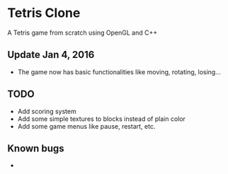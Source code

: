 # Tetris Clone

A Tetris game from scratch using OpenGL and C++

## Update Jan 4, 2016
- The game now has basic functionalities like moving, rotating, losing...

## TODO
- Add scoring system
- Add some simple textures to blocks instead of plain color
- Add some game menus like pause, restart, etc.

## Known bugs
- 
